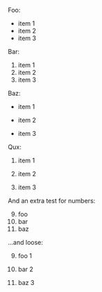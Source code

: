 Foo:

- item 1
- item 2
- item 3

Bar:

1. item 1
2. item 2
3. item 3

Baz:

- item
  1

- item
  2

- item
  3

Qux:

1. item
   1

2. item
   2

3. item
   3

And an extra test for numbers:

9. foo
10. bar
11. baz

...and loose:

9. foo
   1

10. bar
    2

11. baz
    3
